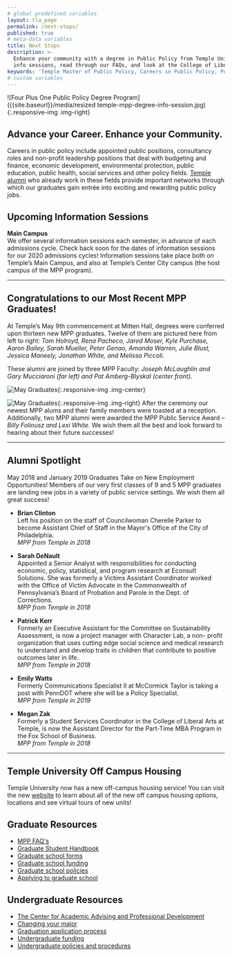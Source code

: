 ```yaml
---
# global predefined variables
layout: tla_page
permalink: /next-stops/
published: true
# meta-data variables
title: Next Stops
description: >-
  Enhance your community with a degree in Public Policy from Temple University! Learn about our upcoming 
  info sessions, read through our FAQs, and look at the College of Liberal Arts’ other resources. 
keywords: 'Temple Master of Public Policy, Careers in Public Policy, Public Policy Jobs'
# custom variables
---
```

![Four Plus One Public Policy Degree Program]({{site.baseurl}}/media/resized temple-mpp-degree-info-session.jpg){:.responsive-img .img-right}
## Advance your Career. Enhance your Community.
Careers in public policy include appointed public positions, consultancy roles and non-profit leadership positions that deal with budgeting and finance, economic development, environmental protection, public education, public health, social services and other policy fields. [Temple alumni](http://www.alumni.temple.edu/s/705/alumni/16/interior.aspx?sid=705&gid=1&pgid=3703) who already work in these fields provide important networks through which our graduates gain entrée into exciting and rewarding public policy jobs.

## Upcoming Information Sessions
**Main Campus**<br>
We offer several information sessions each semester, in advance of each admissions cycle. Check back soon for the dates of information sessions for our 2020 admissions cycles! Information sessions take place both on Temple’s Main Campus, and also at Temple’s Center City campus (the host campus of the MPP program).

___

## Congratulations to our Most Recent MPP Graduates!
At Temple’s May 9th commencement at Mitten Hall, degrees were conferred upon thirteen new MPP graduates. Twelve of them are pictured here from left to right: _Tom Holroyd, Rena Pacheco, Jared Moser, Kyle Purchase, Aaron Bailey, Sarah Mueller, Peter Genao, Amanda Warren, Julie Blust, Jessica Maneely, Jonathan White, and Melissa Piccoli_.

These alumni are joined by three MPP Faculty: _Joseph McLaughlin and Gary Mucciaroni (far left) and Pat Amberg-Blyskal (center front)_.

![May Graduates]({{site.baseurl}}/media/resized600S19_grads.jpg){:.responsive-img .img-center}

![May Graduates]({{site.baseurl}}/media/resizedS19_awards2.jpg){:.responsive-img .img-right}
After the ceremony our newest MPP alums and their family members were toasted at a reception. Additionally, two MPP alumni were awarded the MPP Public Service Award – _Billy Folinusz and Lexi White_. We wish them all the best and look forward to hearing about their future successes!

___

## Alumni Spotlight
May 2018 and January 2019 Graduates Take on New Employment Opportunities! Members of our very first classes of 9 and 5 MPP graduates are landing new jobs in a variety of public service settings. We wish them all great success!

- **Brian Clinton**<br/>
  Left his position on the staff of Councilwoman Cherelle Parker to become Assistant Chief of Staff in the Mayor's Office of the City of   Philadelphia.<br/>
  _MPP from Temple in 2018_<br/>

- **Sarah DeNault**<br/>
  Appointed a Senior Analyst with responsibilities for conducting economic, policy, statistical, and program research at Econsult         Solutions. She was formerly a Victims Assistant Coordinator worked with the Office of Victim Advocate in the Commonwealth of             Pennsylvania’s Board of Probation and Parole in the Dept. of Corrections. <br/>
   _MPP from Temple in 2018_<br/>
  
- **Patrick Kerr**<br/>
  Formerly an Executive Assistant for the Committee on Sustainability Assessment, is now a project manager with Character Lab, a non-     profit organization that uses cutting edge social science and medical research to understand and develop traits in children that         contribute to positive outcomes later in life.<br/>
   _MPP from Temple in 2018_<br/>
  
- **Emily Watts**<br/>
  Formerly Communications Specialist II at McCormick Taylor is taking a post with PennDOT where she will be a Policy Specialist.<br/>
   _MPP from Temple in 2019_<br/>
  
- **Megan Zak**<br/>
  Formerly a Student Services Coordinator in the College of Liberal Arts at Temple, is now the Assistant Director for the Part-Time MBA   Program in the Fox School of Business.<br/>
   _MPP from Temple in 2018_<br/>  

___

## Temple University Off Campus Housing
Temple University now has a new off-campus housing service! You can visit the new [website](https://offcampus.temple.edu/) to learn about all of the new off campus housing options, locations and see virtual tours of new units! 

## Graduate Resources
- [MPP FAQ's](https://drive.google.com/file/d/1WYBYQnDnijsGmn2w6jSWTXVXl-kAuR-e/view?usp=sharing)
- [Graduate Student Handbook](http://bulletin.temple.edu/graduate/graduate-policies/)
- [Graduate school forms](http://www.temple.edu/grad/forms/index.htm)
- [Graduate school funding](http://www.temple.edu/grad/finances/index.htm)
- [Graduate school policies](http://www.temple.edu/grad/policies/index.htm)
- [Applying to graduate school](http://www.temple.edu/grad/admissions/howtoapply.htm)

## Undergraduate Resources
- [The Center for Academic Advising and Professional Development](https://liberalarts.temple.edu/advising)
- [Changing your major](http://www.temple.edu/studentaffairs/orientation/freshman-orientation/changing-your-major.asp)
- [Graduation application process](http://www.temple.edu/registrar/students/graduation)
- [Undergraduate funding](http://sfs.temple.edu/)
- [Undergraduate policies and procedures](http://bulletin.temple.edu/undergraduate/academic-policies/)

